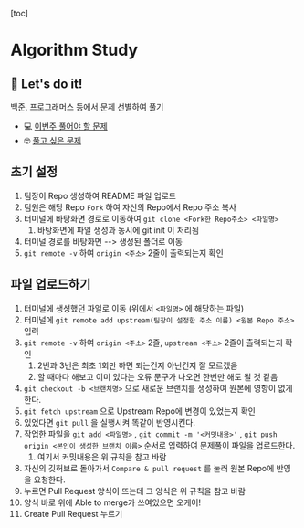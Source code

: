 [toc]

# Algorithm Study

## 🤖 Let's do it!

백준, 프로그래머스 등에서 문제 선별하여 풀기

- 💻 [이번주 풀어야 할 문제](https://www.notion.so/12de2f1456a04e6abfd89166725456c0)
- 🤓 [풀고 싶은 문제](https://www.notion.so/8d68711b3fb74c5f80a6582af77b9756)





## 초기 설정

1. 팀장이 Repo 생성하여 README 파일 업로드
2. 팀원은 해당 Repo `Fork` 하여 자신의 Repo에서 Repo 주소 복사
3. 터미널에 바탕화면 경로로 이동하여 `git clone <Fork한 Repo주소> <파일명>`
   1. 바탕화면에 파일 생성과 동시에 git init 이 처리됨
4. 터미널 경로를 바탕화면 --> 생성된 폴더로 이동
5. `git remote -v` 하여 `origin <주소>` 2줄이 출력되는지 확인

## 파일 업로드하기

1.  터미널에 생성했던 파일로 이동 (위에서 `<파일명>` 에 해당하는 파일)
2. 터미널에 `git remote add upstream(팀장이 설정한 주소 이름) <원본 Repo 주소>` 입력
3. `git remote -v` 하여  `origin <주소>` 2줄, `upstream <주소>` 2줄이 출력되는지 확인
   1. 2번과 3번은 최초 1회만 하면 되는건지 아닌건지 잘 모르겠음
   2. 할 때마다 해보고 이미 있다는 오류 문구가 나오면 한번만 해도 될 것 같음
4. `git checkout -b <브랜치명>` 으로 새로운 브랜치를 생성하여 원본에 영향이 없게 한다.
5. `git fetch upstream` 으로 Upstream Repo에 변경이 있었는지 확인
6. 있었다면 `git pull` 을 실행시켜 똑같이 반영시킨다.
7. 작업한 파일을 `git add <파일명>` , `git commit -m '<커밋내용>'` , `git push origin <본인이 생성한 브랜치 이름>` 순서로 입력하여 문제풀이 파일을 업로드한다.
   1. 여기서 커밋내용은 위 규칙을 참고 바람
8. 자신의 깃허브로 돌아가서 `Compare & pull request` 를 눌러 원본 Repo에 반영을 요청한다.
9. 누르면 Pull Request 양식이 뜨는데 그 양식은 위 규칙을 참고 바람
10. 양식 바로 위에 Able to merge가 쓰여있으면 오케이!
11. Create Pull Request 누르기